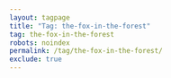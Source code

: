 ```yaml
---
layout: tagpage
title: "Tag: the-fox-in-the-forest"
tag: the-fox-in-the-forest
robots: noindex
permalink: /tag/the-fox-in-the-forest/
exclude: true
---
```

